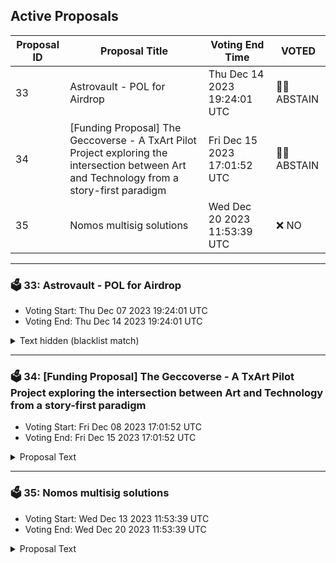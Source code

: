 ## Active Proposals

| Proposal ID | Proposal Title | Voting End Time | VOTED |
|-------------|----------------|-----------------|-------|
| 33 | Astrovault - POL for Airdrop | Thu Dec 14 2023 19:24:01 UTC | 🤷‍♂️ ABSTAIN |
| 34 | [Funding Proposal] The Geccoverse - A TxArt Pilot Project exploring the intersection between Art and Technology from a story-first paradigm | Fri Dec 15 2023 17:01:52 UTC | 🤷‍♂️ ABSTAIN |
| 35 | Nomos multisig solutions | Wed Dec 20 2023 11:53:39 UTC | ❌ NO |

---

### 🗳 33: Astrovault - POL for Airdrop
- Voting Start: Thu Dec 07 2023 19:24:01 UTC
- Voting End: Thu Dec 14 2023 19:24:01 UTC

<details>
<summary>Text hidden (blacklist match)</summary>
 
</details>

---

### 🗳 34: [Funding Proposal] The Geccoverse - A TxArt Pilot Project exploring the intersection between Art and Technology from a story-first paradigm
- Voting Start: Fri Dec 08 2023 17:01:52 UTC
- Voting End: Fri Dec 15 2023 17:01:52 UTC

<details>
<summary>Proposal Text</summary>
 
## Summary nThe Geccoverse is a Tamagochi-style digital universe where users can birth and nurture a gecco, grow it, showcase it and interact with their fellow geccos about all things gecco-related. The focus is on creating a digital fan experience for the music band 100 gecs, an internet-native hyperpop band, but the game is open for everyone. We leverage Archway to provide NFT DAO tech and focus on ease of onboarding through research into account abstraction paired with the Unity game engine. Through the collection of internal and external feedback & metrics, practices are distilled into an incubator program framework and pitched to art institutions, developer schools and traditional investors with the intent of founding an economically sustainable incubator program. n[Proposal Forum Post](https://gov.archway.io/t/funding-proposal-the-geccoverse-a-txart-pilot-project-exploring-the-intersection-between-art-and-technology-from-a-story-first-paradigm/384) n ## Funding Request nWe request 1.25M ARCH be deposited to a 3/5 multi-sig with the following members: n- Max - Phi-Labs n- Mike - Archway Foundation n- Phunky - LuckyFriday n- Eric - Astrovault n- Ilo - GraviDAO nnThe ARCH will be distributed on a bi-weekly schedule according to the milestones outlined in the proposal. Remaining ARCH will be send back to the community treasury upon completion of the roadmap.
</details>

---

### 🗳 35: Nomos multisig solutions
- Voting Start: Wed Dec 13 2023 11:53:39 UTC
- Voting End: Wed Dec 20 2023 11:53:39 UTC

<details>
<summary>Proposal Text</summary>
 
n### IntroductionnnThis proposal seeks to transition Archway Sub DAOs into using Nomos multisig solutions. The aim is to enhance the operational efficiency and security of these Sub DAOs, aligning with the community's interest as discussed on the Archway forum.nn### Proposal DetailsnnThe transition to Nomos multisig for Archway Sub DAOs will:nn- Provide an improved governance mechanism, ensuring more secure and efficient decision-making.n n- Facilitate better asset management and distribution within each Sub DAO.n n- Enhance the overall transparency and accountability of DAO operations.n nnThis move aligns with our continuous efforts to streamline DAO functionalities and governance processes. For more details and to join the discussion, visit the Archway forum: [Using Nomos Multisig for Archway DAO and Sub DAO](https://gov.archway.io/t/using-nomos-multisig-for-archway-dao-and-sub-dao/345).nn### Budget RequestnnNot applicable. This proposal primarily involves operational transition and does not require a budget allocation.n
</details>
